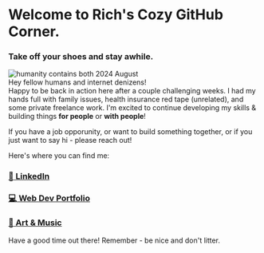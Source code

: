 # Welcome to Rich's Cozy GitHub Corner.
### Take off your shoes and stay awhile.
![humanity contains both](/images/kuon-airwaves-art-crop2.jpg)
2024 August  
Hey fellow humans and internet denizens!  
Happy to be back in action here after a couple challenging weeks. I had my hands full with family issues, health insurance red tape (unrelated), and some private freelance work. I'm excited to continue developing my skills & building things **for people** or **with people**!

If you have a job opporunity, or want to build something together, or if you just want to say hi - please reach out!

Here's where you can find me:
### [:office: LinkedIn](https://www.linkedin.com/in/richbozek "Rich's LinkedIn")
### [:computer: Web Dev Portfolio](https://rbozek.netlify.app "Rich's Portfolio")
### [:musical_note: Art & Music](https://www.richbozek.com "Rich's Art & Music")

Have a good time out there! Remember - be nice and don't litter.

<!--
If you're reading this...why are you snooping around here? Don't you have better things to do?

Saved for reference:
**rbozek/rbozek** is special GH repository - its `README.md` (this file) appears on GH profile.
Common usage:
- 🔭 I’m currently working on ...
- 🌱 I’m currently learning ...
- 👯 I’m looking to collaborate on ...
- 🤔 I’m looking for help with ...
- 💬 Ask me about ...
- 📫 How to reach me: ...
- 😄 Pronouns: ...
- ⚡ Fun fact: ...
-->


